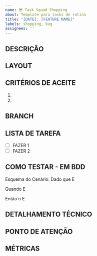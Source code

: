 ```yaml
---
name: 😎 Task Squad Shopping
about: Template para tasks de rotina
title: "[DATE]: [FEATURE NAME]"
labels: shopping, bug
assignees: ''
---
```


## DESCRIÇÃO

<!-- SE BUG
### EVIDENCIAS DOS ERRO

### COMO SIMULAR
-->

## LAYOUT

## CRITÉRIOS DE ACEITE
1.
2.

## BRANCH

## LISTA DE TAREFA
- [ ] FAZER 1
- [ ] FAZER 2

## COMO TESTAR - EM BDD

Esquema do Cenário:
  Dado   que
  E

  Quando
  E

  Então  o
  E

## DETALHAMENTO TÉCNICO

## PONTO DE ATENÇÃO

## MÉTRICAS


